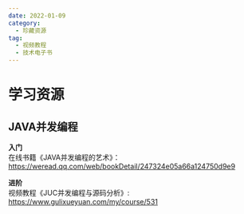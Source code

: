 ```yaml
---
date: 2022-01-09
category:
  - 珍藏资源
tag:
  - 视频教程
  - 技术电子书
---
```


# 学习资源  

## JAVA并发编程  

**入门**  
在线书籍《JAVA并发编程的艺术》： https://weread.qq.com/web/bookDetail/247324e05a66a124750d9e9  

**进阶**  
视频教程《JUC并发编程与源码分析》: https://www.gulixueyuan.com/my/course/531  